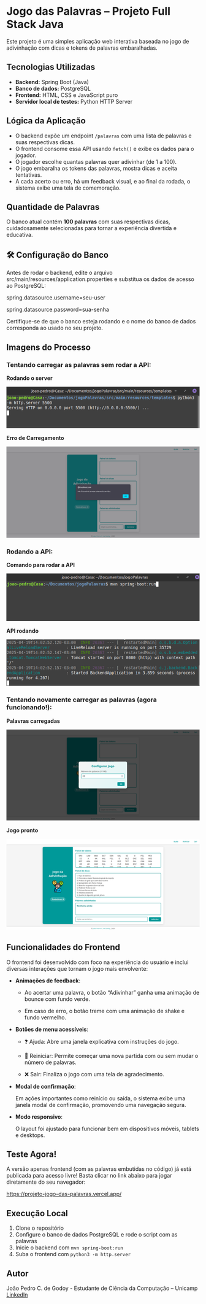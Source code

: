 #  Jogo das Palavras – Projeto Full Stack Java

Este projeto é uma simples aplicação web interativa baseada no jogo de adivinhação com dicas e tokens de palavras embaralhadas.


##  Tecnologias Utilizadas

- **Backend:** Spring Boot (Java)
- **Banco de dados:** PostgreSQL
- **Frontend:** HTML, CSS e JavaScript puro
- **Servidor local de testes:** Python HTTP Server


##  Lógica da Aplicação

- O backend expõe um endpoint `/palavras` com uma lista de palavras e suas respectivas dicas.
- O frontend consome essa API usando `fetch()` e exibe os dados para o jogador.
- O jogador escolhe quantas palavras quer adivinhar (de 1 a 100).
- O jogo embaralha os tokens das palavras, mostra dicas e aceita tentativas.
- A cada acerto ou erro, há um feedback visual, e ao final da rodada, o sistema exibe uma tela de comemoração. 


##  Quantidade de Palavras

O banco atual contém **100 palavras** com suas respectivas dicas, cuidadosamente selecionadas para tornar a experiência divertida e educativa.

## 🛠 Configuração do Banco

Antes de rodar o backend, edite o arquivo src/main/resources/application.properties e substitua os dados de acesso ao PostgreSQL:

spring.datasource.username=seu-user

spring.datasource.password=sua-senha

Certifique-se de que o banco esteja rodando e o nome do banco de dados corresponda ao usado no seu projeto.


##  Imagens do Processo

### Tentando carregar as palavras sem rodar a API:

**Rodando o server**

![Rodando o server](/imagens/servidor_rodando.png)

**Erro de Carregamento**

![Erro de carregamento](/imagens/erro_carregamento.png)

### Rodando a API:
**Comando para rodar a API**

![Comando para rodar a API](/imagens/comando_API.png)

**API rodando**

![API rodando](imagens/API_rodando.png)

### Tentando novamente carregar as palavras (agora funcionando!):
**Palavras carregadas**

![Palavras carregadas](
imagens/palavras_carregadas.png)

**Jogo pronto**

![Jogo pronto](imagens/jogo_pronto.png)


##  Funcionalidades do Frontend

O frontend foi desenvolvido com foco na experiência do usuário e inclui diversas interações que tornam o jogo mais envolvente:

   - **Animações de feedback**:

       - Ao acertar uma palavra, o botão “Adivinhar” ganha uma animação de bounce com fundo verde.

       - Em caso de erro, o botão treme com uma animação de shake e fundo vermelho.

   - **Botões de menu acessíveis**:

       - ❓ Ajuda: Abre uma janela explicativa com instruções do jogo.

       - 🔁 Reiniciar: Permite começar uma nova partida com ou sem mudar o número de palavras.

       - ❌ Sair: Finaliza o jogo com uma tela de agradecimento.

   - **Modal de confirmação**:

        Em ações importantes como reinício ou saída, o sistema exibe uma janela modal de confirmação, promovendo uma navegação segura.

   - **Modo responsivo**:

        O layout foi ajustado para funcionar bem em dispositivos móveis, tablets e desktops.


##  Teste Agora!

A versão apenas frontend (com as palavras embutidas no código) já está publicada para acesso livre! Basta clicar no link abaixo para jogar diretamente do seu navegador:

https://projeto-jogo-das-palavras.vercel.app/


##  Execução Local

1. Clone o repositório
2. Configure o banco de dados PostgreSQL e rode o script com as palavras
3. Inicie o backend com `mvn spring-boot:run`
4. Suba o frontend com `python3 -m http.server`


##  Autor

João Pedro C. de Godoy - Estudante de Ciência da Computação – Unicamp  
[LinkedIn](https://www.linkedin.com/in/joão-pedro-coelho-18b623338) 
